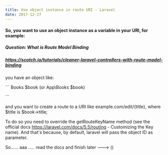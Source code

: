 ```yaml
---
title: Use object instance in route URI - Laravel
date: 2017-12-27
---
```


#### So, you want to use an object instance as a variable in your URI, for example:

##### Question: What is Route Model Binding
##### https://scotch.io/tutorials/cleaner-laravel-controllers-with-route-model-binding
you have an object like:

´´´
Books $book (or App\Books $book)

´´´

and you want to create a route to a URI like example.com/edit/{title}, where
$title is $book->title;

To do so you need to override the getRouteKeyName method (see the official docs
https://laravel.com/docs/5.5/routing - Customizing the Key name). And that's
because, by default, laravel will pass the object ID as parameter.

So...... aaa ..... read the docs and finish later ---> ()
